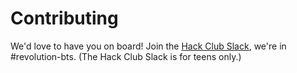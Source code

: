 # Contributing

We'd love to have you on board! Join the [Hack Club Slack](https://hackclub.com/slack/), we're in #revolution-bts.
(The Hack Club Slack is for teens only.)
